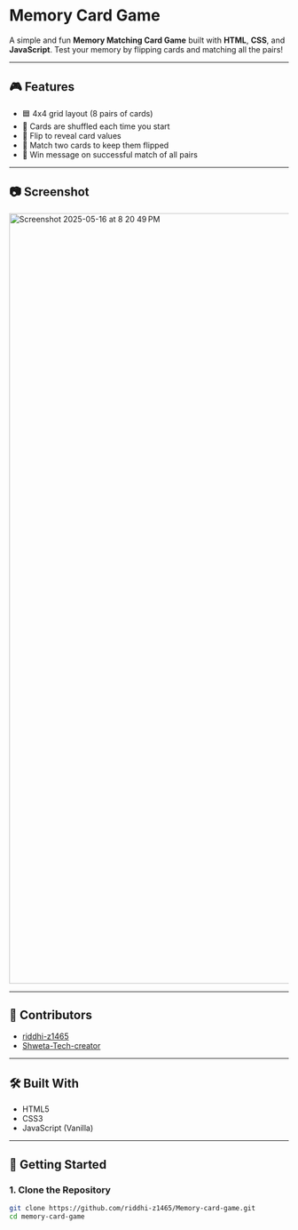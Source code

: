 #  Memory Card Game

A simple and fun **Memory Matching Card Game** built with **HTML**, **CSS**, and **JavaScript**. Test your memory by flipping cards and matching all the pairs!

---

## 🎮 Features

- 🟦 4x4 grid layout (8 pairs of cards)
- 🔁 Cards are shuffled each time you start
- 🧩 Flip to reveal card values
- 🎯 Match two cards to keep them flipped
- 🎉 Win message on successful match of all pairs

---

## 📷 Screenshot

 <img width="1386" alt="Screenshot 2025-05-16 at 8 20 49 PM" src="https://github.com/user-attachments/assets/39a057e9-38c0-4095-a23d-8fcaeff53c00" />


---
## 👥 Contributors

- [riddhi-z1465](https://github.com/riddhi-z1465)
- [Shweta-Tech-creator](https://github.com/Shweta-Tech-creator)

---
## 🛠️ Built With

- HTML5
- CSS3
- JavaScript (Vanilla)

---

## 🚀 Getting Started

### 1. Clone the Repository

```bash
git clone https://github.com/riddhi-z1465/Memory-card-game.git
cd memory-card-game
